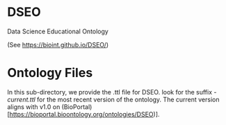# DSEO
Data Science Educational Ontology

(See https://bioint.github.io/DSEO/)

# Ontology Files
In this sub-directory, we provide the .ttl file for DSEO. look for the suffix *-current.ttl* for the most recent version of the ontology. 
The current version aligns with v1.0 on (BioPortal)[https://bioportal.bioontology.org/ontologies/DSEO)].

